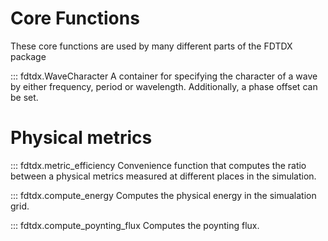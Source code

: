 ##
# Core Functions
These core functions are used by many different parts of the FDTDX package

::: fdtdx.WaveCharacter
A container for specifying the character of a wave by either frequency, period or wavelength. Additionally, a phase offset can be set.

# Physical metrics
::: fdtdx.metric_efficiency
Convenience function that computes the ratio between a physical metrics measured at different places in the simulation.

::: fdtdx.compute_energy
Computes the physical energy in the simualation grid.

::: fdtdx.compute_poynting_flux
Computes the poynting flux.